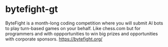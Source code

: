 # bytefight-gt
ByteFight is a month-long coding competition where you will submit AI bots to play turn-based games on your behalf. Like chess.com but for programmers and with oppportunities to win big prizes and opportunities with corporate sponsors. https://bytefight.org/
